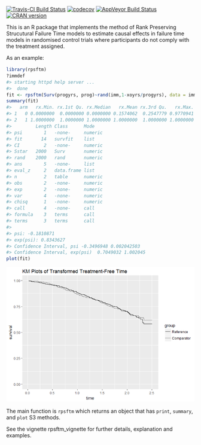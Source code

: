 [![Travis-CI Build Status](https://travis-ci.org/shug0131/rpsftm.svg?branch=master)](https://travis-ci.org/shug0131/rpsftm) [![codecov](https://codecov.io/github/shug0131/rpsftm/branch/master/graphs/badge.svg)](https://codecov.io/github/shug0131/rpsftm) [![AppVeyor Build Status](https://ci.appveyor.com/api/projects/status/github/shug0131/rpsftm?branch=master&svg=true)](https://ci.appveyor.com/project/shug0131/rpsftm) [![CRAN version](http://www.r-pkg.org/badges/version/rpsftm)](https://cran.r-project.org/package=rpsftm)

<!-- README.md is generated from README.Rmd. Please edit that file -->
This is an R package that implements the method of Rank Preserving Strucutural Failure Time models to estimate causal effects in failure time models in randomised control trials where participants do not comply with the treatment assigned.

As an example:

``` r
library(rpsftm)
?immdef
#> starting httpd help server ...
#>  done
fit <- rpsftm(Surv(progyrs, prog)~rand(imm,1-xoyrs/progyrs), data = immdef, censor_time = censyrs)
summary(fit)
#>   arm   rx.Min. rx.1st Qu. rx.Median   rx.Mean rx.3rd Qu.   rx.Max.
#> 1   0 0.0000000  0.0000000 0.0000000 0.1574062  0.2547779 0.9770941
#> 2   1 1.0000000  1.0000000 1.0000000 1.0000000  1.0000000 1.0000000
#>         Length Class      Mode   
#> psi        1   -none-     numeric
#> fit       14   survfit    list   
#> CI         2   -none-     numeric
#> Sstar   2000   Surv       numeric
#> rand    2000   rand       numeric
#> ans        5   -none-     list   
#> eval_z     2   data.frame list   
#> n          2   table      numeric
#> obs        2   -none-     numeric
#> exp        2   -none-     numeric
#> var        4   -none-     numeric
#> chisq      1   -none-     numeric
#> call       4   -none-     call   
#> formula    3   terms      call   
#> terms      3   terms      call   
#> 
#> psi: -0.1810871
#> exp(psi): 0.8343627
#> Confidence Interval, psi -0.3496948 0.002042503
#> Confidence Interval, exp(psi)  0.7049032 1.002045
plot(fit)
```

![](tools/README-unnamed-chunk-2-1.png)

The main function is `rpsftm` which returns an object that has `print`, `summary`, and `plot` S3 methods.

See the vignette rpsftm\_vignette for further details, explanation and examples.
